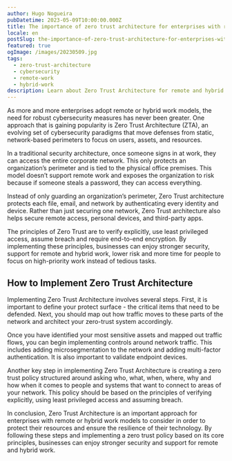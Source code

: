 ```yaml
---
author: Hugo Nogueira
pubDatetime: 2023-05-09T10:00:00.000Z
title: The importance of zero trust architecture for enterprises with remote or hybrid work models
locale: en
postSlug: the-importance-of-zero-trust-architecture-for-enterprises-with-remote-or-hybrid-work-models
featured: true
ogImage: /images/20230509.jpg
tags:
  - zero-trust-architecture
  - cybersecurity
  - remote-work
  - hybrid-work
description: Learn about Zero Trust Architecture for remote and hybrid work. This approach to cybersecurity provides stronger security and lower risk for businesses.
---
```


As more and more enterprises adopt remote or hybrid work models, the need for robust cybersecurity measures has never been greater. One approach that is gaining popularity is Zero Trust Architecture (ZTA), an evolving set of cybersecurity paradigms that move defenses from static, network-based perimeters to focus on users, assets, and resources.

In a traditional security architecture, once someone signs in at work, they can access the entire corporate network. This only protects an organization’s perimeter and is tied to the physical office premises. This model doesn’t support remote work and exposes the organization to risk because if someone steals a password, they can access everything.

Instead of only guarding an organization’s perimeter, Zero Trust architecture protects each file, email, and network by authenticating every identity and device. Rather than just securing one network, Zero Trust architecture also helps secure remote access, personal devices, and third-party apps.

The principles of Zero Trust are to verify explicitly, use least privileged access, assume breach and require end-to-end encryption. By implementing these principles, businesses can enjoy stronger security, support for remote and hybrid work, lower risk and more time for people to focus on high-priority work instead of tedious tasks.

## How to Implement Zero Trust Architecture

Implementing Zero Trust Architecture involves several steps. First, it is important to define your protect surface - the critical items that need to be defended. Next, you should map out how traffic moves to these parts of the network and architect your zero-trust system accordingly.

Once you have identified your most sensitive assets and mapped out traffic flows, you can begin implementing controls around network traffic. This includes adding microsegmentation to the network and adding multi-factor authentication. It is also important to validate endpoint devices.

Another key step in implementing Zero Trust Architecture is creating a zero trust policy structured around asking who, what, when, where, why and how when it comes to people and systems that want to connect to areas of your network. This policy should be based on the principles of verifying explicitly, using least privileged access and assuming breach.

In conclusion, Zero Trust Architecture is an important approach for enterprises with remote or hybrid work models to consider in order to protect their resources and ensure the resilience of their technology. By following these steps and implementing a zero trust policy based on its core principles, businesses can enjoy stronger security and support for remote and hybrid work.
